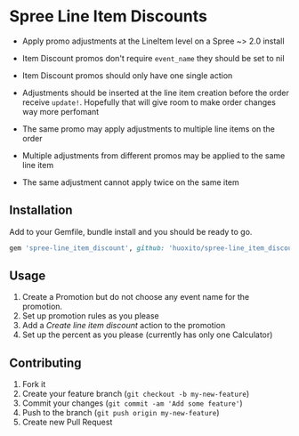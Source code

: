 # Spree Line Item Discounts

* Apply promo adjustments at the LineItem level on a Spree ~> 2.0 install

* Item Discount promos don't require `event_name` they should be set to nil

* Item Discount promos should only have one single action

* Adjustments should be inserted at the line item creation before the order
  receive `update!`. Hopefully that will give room to make order changes way more
  perfomant

* The same promo may apply adjustments to multiple line items on the order

* Multiple adjustments from different promos may be applied to the same line item

* The same adjustment cannot apply twice on the same item

## Installation

Add to your Gemfile, bundle install and you should be ready to go.

```ruby
gem 'spree-line_item_discount', github: 'huoxito/spree-line_item_discount'
```

## Usage

1. Create a Promotion but do not choose any event name for the promotion.
2. Set up promotion rules as you please
3. Add a _Create line item discount_ action to the promotion
4. Set up the percent as you please (currently has only one Calculator)

## Contributing

1. Fork it
2. Create your feature branch (`git checkout -b my-new-feature`)
3. Commit your changes (`git commit -am 'Add some feature'`)
4. Push to the branch (`git push origin my-new-feature`)
5. Create new Pull Request

